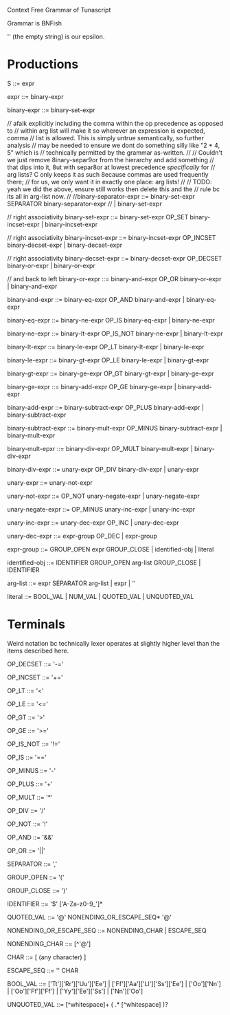 Context Free Grammar of Tunascript

Grammar is BNFish

'' (the empty string) is our epsilon.

# Productions

S                        ::= expr

expr                     ::= binary-expr

binary-expr              ::= binary-set-expr

// afaik explicitly including the comma within the op precedence as opposed to
// within arg list will make it so wherever an expression is expected, comma
// list is allowed. This is simply untrue semantically, so further analysis
// may be needed to ensure we dont do something silly like "2 * 4, 5" which is
// technically permitted by the grammar as-written.
//
// Couldn't we just remove 8inary-separ9or from the hierarchy and add something
// that dips into it, 8ut with separ8or at lowest precedence *specifically* for
// arg lists? C only keeps it as such 8ecause commas are used frequently there;
// for us, we only want it in exactly one place: arg lists!
//
// TODO: yeah we did the above, ensure still works then delete this and the
// rule bc its all in arg-list now.
//
//binary-separator-expr    ::= binary-set-expr SEPARATOR binary-separator-expr
//                           | binary-set-expr

// right associativity
binary-set-expr          ::= binary-set-expr OP_SET binary-incset-expr
                           | binary-incset-expr

// right associativity
binary-incset-expr       ::= binary-incset-expr OP_INCSET binary-decset-expr
                           | binary-decset-expr

// right associativity
binary-decset-expr       ::= binary-decset-expr OP_DECSET binary-or-expr
                           | binary-or-expr

// and back to left
binary-or-expr           ::= binary-and-expr OP_OR binary-or-expr
                           |  binary-and-expr

binary-and-expr          ::= binary-eq-expr OP_AND binary-and-expr
                           |  binary-eq-expr

binary-eq-expr           ::= binary-ne-expr OP_IS binary-eq-expr
                           | binary-ne-expr

binary-ne-expr           ::= binary-lt-expr OP_IS_NOT binary-ne-expr
                           | binary-lt-expr

binary-lt-expr           ::= binary-le-expr OP_LT binary-lt-expr
                           | binary-le-expr

binary-le-expr           ::= binary-gt-expr OP_LE binary-le-expr
                           | binary-gt-expr

binary-gt-expr           ::= binary-ge-expr OP_GT binary-gt-expr
                           | binary-ge-expr

binary-ge-expr           ::= binary-add-expr OP_GE binary-ge-expr
                           | binary-add-expr

binary-add-expr          ::= binary-subtract-expr OP_PLUS binary-add-expr
                           | binary-subtract-expr

binary-subtract-expr     ::= binary-mult-expr OP_MINUS binary-subtract-expr
                           | binary-mult-expr

binary-mult-epxr         ::= binary-div-expr OP_MULT binary-mult-expr
                           | binary-div-expr

binary-div-expr          ::= unary-expr OP_DIV binary-div-expr
                           | unary-expr

unary-expr               ::= unary-not-expr

unary-not-expr           ::= OP_NOT unary-negate-expr
                           | unary-negate-expr
                         
unary-negate-expr        ::= OP_MINUS unary-inc-expr
                           | unary-inc-expr

unary-inc-expr           ::= unary-dec-expr OP_INC
                           | unary-dec-expr

unary-dec-expr           ::= expr-group OP_DEC
                           | expr-group

expr-group               ::= GROUP_OPEN expr GROUP_CLOSE
                           | identified-obj
                           | literal

identified-obj           ::= IDENTIFIER GROUP_OPEN arg-list GROUP_CLOSE
                           | IDENTIFIER
                        
arg-list                 ::= expr SEPARATOR arg-list
                           | expr
                           | ''

literal                  ::= BOOL_VAL
                           | NUM_VAL
                           | QUOTED_VAL
                           | UNQUOTED_VAL


# Terminals
Weird notation bc technically lexer operates at slightly higher level than the
items described here.

OP_DECSET                  ::= '-='

OP_INCSET                  ::= '+='

OP_LT                      ::= '<'

OP_LE                      ::= '<='

OP_GT                      ::= '>'

OP_GE                      ::= '>='

OP_IS_NOT                  ::= '!='

OP_IS                      ::= '=='

OP_MINUS                   ::= '-'

OP_PLUS                    ::= '+'

OP_MULT                    ::= '*'

OP_DIV                     ::= '/'

OP_NOT                     ::= '!'

OP_AND                     ::= '&&'

OP_OR                      ::= '||'

SEPARATOR                  ::= ','

GROUP_OPEN                 ::= '('

GROUP_CLOSE                ::= ')'

IDENTIFIER                 ::= '$' ['A-Za-z0-9_']*

QUOTED_VAL                 ::= '@' NONENDING_OR_ESCAPE_SEQ* '@'

NONENDING_OR_ESCAPE_SEQ    ::= NONENDING_CHAR
                             | ESCAPE_SEQ

NONENDING_CHAR             ::= [^'@\']

CHAR                       ::= [ (any character) ]

ESCAPE_SEQ                 ::= '\' CHAR

BOOL_VAL                   ::= ['Tt']['Rr']['Uu']['Ee']
                             | ['Ff']['Aa']['Ll']['Ss']['Ee']
                             | ['Oo']['Nn']
                             | ['Oo']['Ff']['Ff']
                             | ['Yy']['Ee']['Ss']
                             | ['Nn']['Oo']

UNQUOTED_VAL               ::= [^whitespace]+ ( .* [^whitespace] )?

